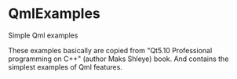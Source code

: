 # QmlExamples
Simple Qml examples

These examples basically are copied from "Qt5.10 Professional programming on C++" (author Maks Shleye) book. And contains the simplest examples of Qml features.
